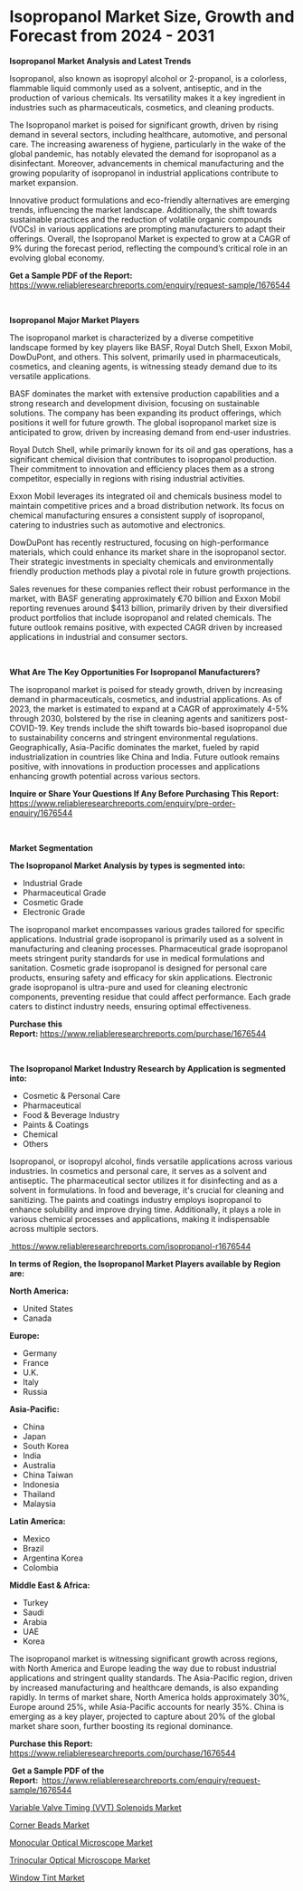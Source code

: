 <p><h1>Isopropanol Market Size, Growth and Forecast from 2024 - 2031</h1></p><p><strong>Isopropanol Market Analysis and Latest Trends</strong></p>
<p><p>Isopropanol, also known as isopropyl alcohol or 2-propanol, is a colorless, flammable liquid commonly used as a solvent, antiseptic, and in the production of various chemicals. Its versatility makes it a key ingredient in industries such as pharmaceuticals, cosmetics, and cleaning products.</p><p>The Isopropanol market is poised for significant growth, driven by rising demand in several sectors, including healthcare, automotive, and personal care. The increasing awareness of hygiene, particularly in the wake of the global pandemic, has notably elevated the demand for isopropanol as a disinfectant. Moreover, advancements in chemical manufacturing and the growing popularity of isopropanol in industrial applications contribute to market expansion. </p><p>Innovative product formulations and eco-friendly alternatives are emerging trends, influencing the market landscape. Additionally, the shift towards sustainable practices and the reduction of volatile organic compounds (VOCs) in various applications are prompting manufacturers to adapt their offerings. Overall, the Isopropanol Market is expected to grow at a CAGR of 9% during the forecast period, reflecting the compound’s critical role in an evolving global economy.</p></p>
<p><strong>Get a Sample PDF of the Report:&nbsp;</strong> <a href="https://www.reliableresearchreports.com/enquiry/request-sample/1676544?utm_campaign=38&utm_medium=2&utm_source=Github&utm_content=ia&utm_term=11112024&utm_id=isopropanol">https://www.reliableresearchreports.com/enquiry/request-sample/1676544</a></p>
<p>&nbsp;</p>
<p><strong>Isopropanol Major Market Players</strong></p>
<p><p>The isopropanol market is characterized by a diverse competitive landscape formed by key players like BASF, Royal Dutch Shell, Exxon Mobil, DowDuPont, and others. This solvent, primarily used in pharmaceuticals, cosmetics, and cleaning agents, is witnessing steady demand due to its versatile applications.</p><p>BASF dominates the market with extensive production capabilities and a strong research and development division, focusing on sustainable solutions. The company has been expanding its product offerings, which positions it well for future growth. The global isopropanol market size is anticipated to grow, driven by increasing demand from end-user industries.</p><p>Royal Dutch Shell, while primarily known for its oil and gas operations, has a significant chemical division that contributes to isopropanol production. Their commitment to innovation and efficiency places them as a strong competitor, especially in regions with rising industrial activities.</p><p>Exxon Mobil leverages its integrated oil and chemicals business model to maintain competitive prices and a broad distribution network. Its focus on chemical manufacturing ensures a consistent supply of isopropanol, catering to industries such as automotive and electronics.</p><p>DowDuPont has recently restructured, focusing on high-performance materials, which could enhance its market share in the isopropanol sector. Their strategic investments in specialty chemicals and environmentally friendly production methods play a pivotal role in future growth projections.</p><p>Sales revenues for these companies reflect their robust performance in the market, with BASF generating approximately €70 billion and Exxon Mobil reporting revenues around $413 billion, primarily driven by their diversified product portfolios that include isopropanol and related chemicals. The future outlook remains positive, with expected CAGR driven by increased applications in industrial and consumer sectors.</p></p>
<p>&nbsp;</p>
<p><strong>What Are The Key Opportunities For Isopropanol Manufacturers?</strong></p>
<p><p>The isopropanol market is poised for steady growth, driven by increasing demand in pharmaceuticals, cosmetics, and industrial applications. As of 2023, the market is estimated to expand at a CAGR of approximately 4-5% through 2030, bolstered by the rise in cleaning agents and sanitizers post-COVID-19. Key trends include the shift towards bio-based isopropanol due to sustainability concerns and stringent environmental regulations. Geographically, Asia-Pacific dominates the market, fueled by rapid industrialization in countries like China and India. Future outlook remains positive, with innovations in production processes and applications enhancing growth potential across various sectors.</p></p>
<p><strong>Inquire or Share Your Questions If Any Before Purchasing This Report:</strong> <a href="https://www.reliableresearchreports.com/enquiry/pre-order-enquiry/1676544?utm_campaign=38&utm_medium=2&utm_source=Github&utm_content=ia&utm_term=11112024&utm_id=isopropanol">https://www.reliableresearchreports.com/enquiry/pre-order-enquiry/1676544</a></p>
<p>&nbsp;</p>
<p><strong>Market Segmentation</strong></p>
<p><strong>The Isopropanol Market Analysis by types is segmented into:</strong></p>
<p><ul><li>Industrial Grade</li><li>Pharmaceutical Grade</li><li>Cosmetic Grade</li><li>Electronic Grade</li></ul></p>
<p><p>The isopropanol market encompasses various grades tailored for specific applications. Industrial grade isopropanol is primarily used as a solvent in manufacturing and cleaning processes. Pharmaceutical grade isopropanol meets stringent purity standards for use in medical formulations and sanitation. Cosmetic grade isopropanol is designed for personal care products, ensuring safety and efficacy for skin applications. Electronic grade isopropanol is ultra-pure and used for cleaning electronic components, preventing residue that could affect performance. Each grade caters to distinct industry needs, ensuring optimal effectiveness.</p></p>
<p><strong>Purchase this Report:&nbsp;</strong><a href="https://www.reliableresearchreports.com/purchase/1676544?utm_campaign=38&utm_medium=2&utm_source=Github&utm_content=ia&utm_term=11112024&utm_id=isopropanol">https://www.reliableresearchreports.com/purchase/1676544</a></p>
<p>&nbsp;</p>
<p><strong>The Isopropanol Market Industry Research by Application is segmented into:</strong></p>
<p><ul><li>Cosmetic & Personal Care</li><li>Pharmaceutical</li><li>Food & Beverage Industry</li><li>Paints & Coatings</li><li>Chemical</li><li>Others</li></ul></p>
<p><p>Isopropanol, or isopropyl alcohol, finds versatile applications across various industries. In cosmetics and personal care, it serves as a solvent and antiseptic. The pharmaceutical sector utilizes it for disinfecting and as a solvent in formulations. In food and beverage, it's crucial for cleaning and sanitizing. The paints and coatings industry employs isopropanol to enhance solubility and improve drying time. Additionally, it plays a role in various chemical processes and applications, making it indispensable across multiple sectors.</p></p>
<p><a href="https://www.reliableresearchreports.com/isopropanol-r1676544?utm_campaign=38&utm_medium=2&utm_source=Github&utm_content=ia&utm_term=11112024&utm_id=isopropanol">&nbsp;https://www.reliableresearchreports.com/isopropanol-r1676544</a></p>
<p><strong>In terms of Region, the Isopropanol Market Players available by Region are:</strong></p>
<p>
    <p> <strong> North America: </strong>
        <ul>
            <li>United States</li>
            <li>Canada</li>
        </ul>
        </p> 
    <p> <strong> Europe: </strong>
        <ul>
            <li>Germany</li>
            <li>France</li>
            <li>U.K.</li>
            <li>Italy</li>
            <li>Russia</li>
        </ul>
        </p> 
    <p> <strong> Asia-Pacific: </strong>
        <ul>
            <li>China</li>
            <li>Japan</li>
            <li>South Korea</li>
            <li>India</li>
            <li>Australia</li>
            <li>China Taiwan</li>
            <li>Indonesia</li>
            <li>Thailand</li>
            <li>Malaysia</li>
        </ul>
        </p> 
    <p> <strong> Latin America: </strong>
        <ul>
            <li>Mexico</li>
            <li>Brazil</li>
            <li>Argentina Korea</li>
            <li>Colombia</li>
        </ul>
        </p> 
    <p> <strong> Middle East & Africa: </strong>
        <ul>
            <li>Turkey</li>
            <li>Saudi</li>
            <li>Arabia</li>
            <li>UAE</li>
            <li>Korea</li>
        </ul>
    </p>
    </p>
<p><p>The isopropanol market is witnessing significant growth across regions, with North America and Europe leading the way due to robust industrial applications and stringent quality standards. The Asia-Pacific region, driven by increased manufacturing and healthcare demands, is also expanding rapidly. In terms of market share, North America holds approximately 30%, Europe around 25%, while Asia-Pacific accounts for nearly 35%. China is emerging as a key player, projected to capture about 20% of the global market share soon, further boosting its regional dominance.</p></p>
<p><strong>Purchase this Report: </strong><a href="https://www.reliableresearchreports.com/purchase/1676544?utm_campaign=38&utm_medium=2&utm_source=Github&utm_content=ia&utm_term=11112024&utm_id=isopropanol">https://www.reliableresearchreports.com/purchase/1676544</a></p>
<p>&nbsp;<strong>Get a Sample PDF of the Report:&nbsp;&nbsp;</strong><a href="https://www.reliableresearchreports.com/enquiry/request-sample/1676544?utm_campaign=38&utm_medium=2&utm_source=Github&utm_content=ia&utm_term=11112024&utm_id=isopropanol">https://www.reliableresearchreports.com/enquiry/request-sample/1676544</a></p>
<p><strong></strong></p>
<p><p><a href="https://www.linkedin.com/pulse/global-variable-valve-timing-vvt-solenoids-market-trends-analysis-5f2bf?utm_campaign=38&utm_medium=2&utm_source=Github&utm_content=ia&utm_term=11112024&utm_id=isopropanol">Variable Valve Timing (VVT) Solenoids Market</a></p><p><a href="https://github.com/mac1evjen/Market-Research-Report-List-1/blob/main/corner-beads-market.md?utm_campaign=38&utm_medium=2&utm_source=Github&utm_content=ia&utm_term=11112024&utm_id=isopropanol">Corner Beads Market</a></p><p><a href="https://issuu.com/reportprime-2/docs/monocular-optical-microscope-market_90cf7d9c406342?utm_campaign=38&utm_medium=2&utm_source=Github&utm_content=ia&utm_term=11112024&utm_id=isopropanol">Monocular Optical Microscope Market</a></p><p><a href="https://issuu.com/reportprime-2/docs/trinocular-optical-microscope-marke_4b910e10b729e7?utm_campaign=38&utm_medium=2&utm_source=Github&utm_content=ia&utm_term=11112024&utm_id=isopropanol">Trinocular Optical Microscope Market</a></p><p><a href="https://github.com/hegwervaemeruk/Market-Research-Report-List-1/blob/main/window-tint-market.md?utm_campaign=38&utm_medium=2&utm_source=Github&utm_content=ia&utm_term=11112024&utm_id=isopropanol">Window Tint Market</a></p></p>